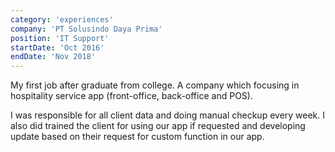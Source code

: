 ```yaml
---
category: 'experiences'
company: 'PT Solusindo Daya Prima'
position: 'IT Support'
startDate: 'Oct 2016'
endDate: 'Nov 2018'
---
```


My first job after graduate from college. A company which focusing in hospitality service app (front-office, back-office and POS).

I was responsible for all client data and doing manual checkup every week. I also did trained the client for using our app if requested and developing update based on their request for custom function in our app.
